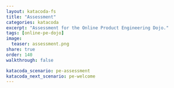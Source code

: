 ```yaml
---
layout: katacoda-fs
title: "Assessment"
categories: katacoda
excerpt: "Assessment for the Online Product Engineering Dojo."
tags: [online-pe-dojo]
image:
  teaser: assessment.png
share: true
order: 140
walkthrough: false

katacoda_scenario: pe-assessment
katacoda_next_scenario: pe-welcome
---
```


<script src="//katacoda.com/embed.js"></script>
<div id="katacoda-scenario-1"
    data-katacoda-id="{{ site.katacoda_account }}/courses/{{ site.katacoda_course }}/{{ page.katacoda_scenario }}"
    data-katacoda-ctatext="Continue Online Product Engineering Dojo"
    data-katacoda-ctaurl="{{ site.url }}/katacoda/{{ page.katacoda_next_scenario }}"
    data-katacoda-color="004d7f"
    data-katacoda-font="Arial"
    data-katacoda-fontheader="Arial"
    style="height: calc(100vh); width: (100% - 68px); padding-top: 55px;"></div>
<br>

